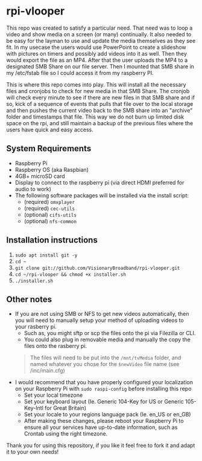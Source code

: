 # rpi-vlooper
This repo was created to satisfy a particular need. That need was to loop a video and show media on a screen (or many) continually. It also needed to be easy for the layman to use and update the media themselves as they see fit. In my usecase the users would use PowerPoint to create a slideshow with pictures on timers and possibly add videos into it as well. Then they would export the file as an MP4. After that the user uploads the MP4 to a designated SMB Share on our file server. Then I mounted that SMB share in my /etc/fstab file so I could access it from my raspberry PI.

This is where this repo comes into play. This will install all the necessary files and cronjobs to check for new media in that SMB Share. The cronjob will check every minute to see if there are new files in that SMB share and if so, kick of a sequence of events that pulls that file over to the local storage and then pushes the current video back to the SMB share into an "archive" folder and timestamps that file. This way we do not burn up limited disk space on the rpi, and still maintain a backup of the previous files where the users have quick and easy access.

## System Requirements
* Raspberry Pi
* Raspberry OS (aka Raspbian)
* 4GB+ microSD card
* Display to connect to the raspberry pi (via direct HDMI preferred for audio to work)
* The following software packages will be installed via the install script:
  * (required) `omxplayer`
  * (required) `cec-utils`
  * (optional) `cifs-utils`
  * (optional) `nfs-common`

## Installation instructions
1. `sudo apt install git -y`
2. `cd ~`
3. `git clone git://github.com/VisionaryBroadband/rpi-vlooper.git`
4. `cd ~/rpi-vlooper && chmod +x installer.sh`
5. `./installer.sh`

## Other notes
* If you are not using SMB or NFS to get new videos automatically, then you will need to manually setup your method of uploading videos to your rasberry pi.
  * Such as, you might sftp or scp the files onto the pi via Filezilla or CLI.
  * You could also plug in removable media and manually the copy the files onto the rasberry pi.
  > The files will need to be put into the `/mnt/tvMedia` folder, and named whatever you chose for the `$newVideo` file name (see /inc/main.cfg)
* I would recommend that you have properly configured your localization on your Raspberry Pi with `sudo raspi-config` before installing this repo
  * Set your local timezone
  * Set your keyboard layout (Ie. Generic 104-Key for US or Generic 105-Key-Intl for Great Britain)
  * Set your locale to your regions language pack (Ie. en_US or en_GB)
  * After making these changes, please reboot your Raspberry Pi to ensure all your services have up-to-date information, such as Crontab using the right timezone.

Thank you for using this repository, if you like it feel free to fork it and adapt it to your own needs!
